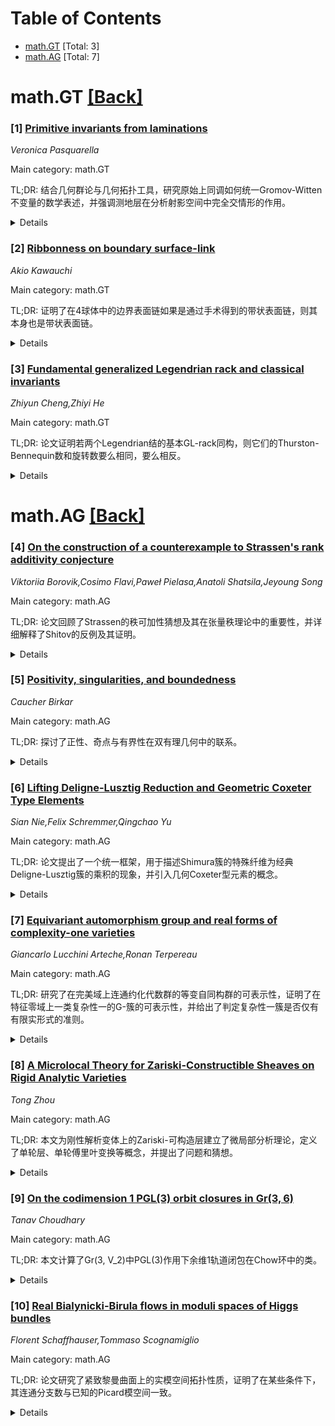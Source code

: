 <div id=toc></div>

# Table of Contents

- [math.GT](#math.GT) [Total: 3]
- [math.AG](#math.AG) [Total: 7]


<div id='math.GT'></div>

# math.GT [[Back]](#toc)

### [1] [Primitive invariants from laminations](https://arxiv.org/abs/2507.17973)
*Veronica Pasquarella*

Main category: math.GT

TL;DR: 结合几何群论与几何拓扑工具，研究原始上同调如何统一Gromov-Witten不变量的数学表述，并强调测地层在分析射影空间中完全交情形的作用。


<details>
  <summary>Details</summary>
Motivation: 探索Gromov-Witten不变量的统一数学表述，以深化对其几何与代数结构的理解。

Method: 结合几何群论与几何拓扑工具，利用原始上同调和测地层进行分析。

Result: 揭示了原始上同调在统一Gromov-Witten不变量表述中的重要性，测地层在完全交情形中起关键作用。

Conclusion: 原始上同调和测地层为Gromov-Witten不变量的研究提供了新的视角和工具。

Abstract: Combining geometric group theory techniques with geometric topology tools, we
show how primitive cohomologies provide useful insights towards unifying the
mathematical formulation of Gromov-Witten invariants. In particular, we
emphasise the role played by geodesic laminations in analysing such invariants
for the case of complete intersections in projective space.

</details>


### [2] [Ribbonness on boundary surface-link](https://arxiv.org/abs/2507.18154)
*Akio Kawauchi*

Main category: math.GT

TL;DR: 证明了在4球体中的边界表面链如果是通过手术得到的带状表面链，则其本身也是带状表面链。


<details>
  <summary>Details</summary>
Motivation: 研究带状表面链的性质及其与非带状表面链的关系，验证Cochran关于非带状球结的猜想。

Method: 通过手术操作（1-handle系统）分析边界表面链的性质。

Result: 手术操作后得到的带状表面链表明原边界表面链也是带状的；非带状表面链通过手术仍为非带状。

Conclusion: 验证了Cochran的猜想，为非带状球结的研究提供了支持。

Abstract: It is shown that a boundary surface-link in the 4-sphere is a ribbon
surface-link if the surface-knot obtained from it by surgery along a pairwise
nontrivial 1-handle system is a ribbon surface-link. As a corollary, the
surface-knot obtained from the anti-parallel surface-link of a non-ribbon
surface-knot by surgery along a nontrivial fusion 1-handle is a non-ribbon
surface-knot. This result answers Cochran's conjecture on non-ribbon
sphere-knots in the affirmative.

</details>


### [3] [Fundamental generalized Legendrian rack and classical invariants](https://arxiv.org/abs/2507.18500)
*Zhiyun Cheng,Zhiyi He*

Main category: math.GT

TL;DR: 论文证明若两个Legendrian结的基本GL-rack同构，则它们的Thurston-Bennequin数和旋转数要么相同，要么相反。


<details>
  <summary>Details</summary>
Motivation: 研究Legendrian结的拓扑不变量，通过GL-rack同构关系探索其数值特征的联系。

Method: 通过分析Legendrian结的基本GL-rack的同构性，推导其Thurston-Bennequin数和旋转数的关系。

Result: 若两个Legendrian结的GL-rack同构，则它们的Thurston-Bennequin数和旋转数要么完全相同，要么完全相反。

Conclusion: GL-rack同构为Legendrian结的数值特征提供了新的联系，扩展了拓扑不变量的研究视角。

Abstract: In this paper, we prove that if two Legendrian knots have isomorphic
fundamental GL-racks, then either they have the same Thurston-Bennequin number
and the same rotation number, or they have the opposite Thurston-Bennequin
numbers and opposite rotation numbers.

</details>


<div id='math.AG'></div>

# math.AG [[Back]](#toc)

### [4] [On the construction of a counterexample to Strassen's rank additivity conjecture](https://arxiv.org/abs/2507.17890)
*Viktoriia Borovik,Cosimo Flavi,Paweł Pielasa,Anatoli Shatsila,Jeyoung Song*

Main category: math.AG

TL;DR: 论文回顾了Strassen的秩可加性猜想及其在张量秩理论中的重要性，并详细解释了Shitov的反例及其证明。


<details>
  <summary>Details</summary>
Motivation: 研究Strassen的秩可加性猜想及其在计算复杂性中的影响，同时验证Shitov的反例。

Method: 回顾Strassen问题和Shitov的工作，重新审视其反例并提供详细解释和替代证明。

Result: Shitov的反例证明了秩可加性猜想在一般情况下不成立。

Conclusion: 秩可加性猜想在一般情况下被Shitov的反例否定，但相关工作仍对张量秩理论和计算复杂性有重要意义。

Abstract: The rank additivity conjecture, first formulated by Volker Strassen in 1973,
states that the rank of the direct sum of two independent tensors is equal to
the sum of their individual ranks. In the last decades, this conjecture has
been a central topic in tensor rank theory and its implications for
computational complexity. In 2019, Yaroslav Shitov disproved this conjecture in
its general form by showing the existence of a counter-example using a
dimension counting argument. In this paper, we provide an overview of the
Strassen problem and Shitov's work and revisit his counterexample with a
detailed explanation, offering an alternative proof.

</details>


### [5] [Positivity, singularities, and boundedness](https://arxiv.org/abs/2507.18394)
*Caucher Birkar*

Main category: math.AG

TL;DR: 探讨了正性、奇点与有界性在双有理几何中的联系。


<details>
  <summary>Details</summary>
Motivation: 研究这些概念在不同背景下的关联，以深化对双有理几何的理解。

Method: 通过分析正性、奇点与有界性的相互作用，探索其数学联系。

Result: 揭示了这些概念在双有理几何中的紧密关联。

Conclusion: 这些联系为双有理几何的研究提供了新的视角和工具。

Abstract: In this short note we will explore some recent connections between
positivity, singularities, and boundedness in various contexts focusing on
birational geometry.

</details>


### [6] [Lifting Deligne-Lusztig Reduction and Geometric Coxeter Type Elements](https://arxiv.org/abs/2507.18453)
*Sian Nie,Felix Schremmer,Qingchao Yu*

Main category: math.AG

TL;DR: 论文提出了一个统一框架，用于描述Shimura簇的特殊纤维为经典Deligne-Lusztig簇的乘积的现象，并引入几何Coxeter型元素的概念。


<details>
  <summary>Details</summary>
Motivation: 研究超越完全Hodge-Newton可分解情形的可处理案例，以扩展对Shimura簇和Rapoport-Zink空间的理解。

Method: 通过从仿射旗簇到循环群的提升，结合Deligne-Lusztig约化方法，提出了一个判别准则。

Result: 证明了仿射Deligne-Lusztig簇可以表示为经典Deligne-Lusztig簇与仿射空间及点仿射空间的乘积。

Conclusion: 几何Coxeter型元素满足主要结果的条件，并扩展了先前的研究范围。

Abstract: Cases of Shimura varieties where the special fibre of a Rapoport-Zink space
is simply the union of classical Deligne-Lusztig varieties are known as fully
Hodge-Newton decomposable ones, and have been studied with great interest in
the past. In recent times, the focus has shifted to identify tractable cases
beyond the fully Hodge-Newton decomposable ones, and several instances have
been identified where only products of classical Deligne-Lusztig varities with
simpler spaces occur.
  In our paper, we provide a uniform framework to capture these phenomena. By
studying liftings from the affine flag variety to the loop group and combining
them with the Deligne-Lusztig reduction method, our main result is a powerful
criterion to show that an affine Deligne-Lusztig variety is the product of a
classical Deligne-Lusztig variety with affine spaces and pointed affine spaces.
  We introduce the class of elements that we call having geometric Coxeter
type, strictly including previously studied notions such as positive Coxeter
type or finite Coxeter type. These elements of geometric Coxeter type satisfy
the conditions for our main result and also a condition on the Newton
stratification introduced by Mili\'cevi\'c-Viehmann.

</details>


### [7] [Equivariant automorphism group and real forms of complexity-one varieties](https://arxiv.org/abs/2507.18475)
*Giancarlo Lucchini Arteche,Ronan Terpereau*

Main category: math.AG

TL;DR: 研究了在完美域上连通约化代数群的等变自同构群的可表示性，证明了在特征零域上一类复杂性一的G-簇的可表示性，并给出了判定复杂性一簇是否仅有有限实形式的准则。


<details>
  <summary>Details</summary>
Motivation: 探索G-簇的等变自同构群的可表示性，特别是在复杂性一和几乎齐次情况下。

Method: 利用群概形的局部有限类型表示性，以及通过精确序列描述等变自同构群。

Result: 在特征零域上，复杂性一的G-簇的等变自同构群可表示；几乎齐次G-簇的等变自同构群可由线性群表示。

Conclusion: 复杂性一簇的实形式可能有限或无限，具体取决于其结构。

Abstract: Let G be a connected reductive algebraic group over a perfect field. We study
the representability of the equivariant automorphism group of G-varieties. For
a broad class of complexity-one G-varieties, we show that this group is
representable by a group scheme locally of finite type when the base field has
characteristic zero. We also establish representability, by a linear group, in
the case of almost homogeneous G-varieties of arbitrary complexity. Using an
exact sequence description of the equivariant automorphism group, we derive a
criterion to determine whether a complexity-one variety admits only finitely
many real forms. In contrast, we present a very simple example of a complexity
one surface having infinitely many pairwise non-isomorphic real forms.

</details>


### [8] [A Microlocal Theory for Zariski-Constructible Sheaves on Rigid Analytic Varieties](https://arxiv.org/abs/2507.18604)
*Tong Zhou*

Main category: math.AG

TL;DR: 本文为刚性解析变体上的Zariski-可构造层建立了微局部分析理论，定义了单轮层、单轮傅里叶变换等概念，并提出了问题和猜想。


<details>
  <summary>Details</summary>
Motivation: 为刚性解析变体上的Zariski-可构造层建立微局部分析理论，扩展Kashiwara-Schapira的理论框架。

Method: 定义并研究了单轮层、单轮傅里叶变换、特殊化、微局部化、微同态和奇异支持等概念。

Result: 提出了关于这些概念的问题和猜想，并在附录中给出了单轮层的无穷范畴特征。

Conclusion: 为刚性解析变体上的微局部分析提供了新工具和理论框架，未来可进一步验证猜想。

Abstract: We develop a microlocal theory, in the sense of Kashiwara-Schapira, for
Zariski-constructible sheaves on rigid analytic varieties. We define and study
monodromic sheaves, the monodromic Fourier transform, specialisation,
microlocalisation, micro-hom, and singular support in this context. Some
questions and conjectures are formulated in the end. The appendix contains
infinity-categorical characterisations of monodromic sheaves.

</details>


### [9] [On the codimension 1 PGL(3) orbit closures in $\text{Gr}(3,6)$](https://arxiv.org/abs/2507.18608)
*Tanav Choudhary*

Main category: math.AG

TL;DR: 本文计算了Gr(3, V_2)中PGL(3)作用下余维1轨道闭包在Chow环中的类。


<details>
  <summary>Details</summary>
Motivation: 研究PGL(3)在Gr(3, V_2)上的作用轨道及其性质，特别是余维1轨道的代数结构。

Method: 通过代数几何方法，分析PGL(3)作用的轨道结构，并计算其Chow环中的类。

Result: 确定了余维1轨道闭包在Chow环中的具体类，包括单参数族轨道和两个特殊轨道。

Conclusion: 为理解PGL(3)在Gr(3, V_2)上的作用提供了代数几何视角的补充。

Abstract: The projective linear group $\text{PGL}(3)$ naturally acts on the
Grassmannian $\text{Gr}(3, V_2)$ of $3$-dimensional subspaces of the vector
space $V_2$ of homogeneous conics in 3 variables. It was proved by Abdallah,
Emsalem and Iarrobino in 2021 that this action has a one-parameter family of
orbits along with 14 special orbits. The codimension 1 orbits of this action
consist of the entire one-parameter family of orbits, along with 2 of the 14
special orbits. In this paper, we calculate the classes of the codimension 1
orbit closures in the Chow ring of $\text{Gr}(3, V_2)$.

</details>


### [10] [Real Bialynicki-Birula flows in moduli spaces of Higgs bundles](https://arxiv.org/abs/2507.18613)
*Florent Schaffhauser,Tommaso Scognamiglio*

Main category: math.AG

TL;DR: 论文研究了紧致黎曼曲面上的实模空间拓扑性质，证明了在某些条件下，其连通分支数与已知的Picard模空间一致。


<details>
  <summary>Details</summary>
Motivation: 研究紧致黎曼曲面上半稳定Higgs丛模空间的实拓扑性质，特别是其连通分支数。

Method: 利用实和四元数Hodge丛系统，分析由反全纯对合诱导的实结构下的模空间拓扑。

Result: 当gcd(r,d)=1时，实模空间的连通分支数与实Picard模空间一致。

Conclusion: 揭示了实模空间与Picard模空间在拓扑上的深刻联系，为相关研究提供了新视角。

Abstract: Let $X$ be a compact Riemann surface $X$ of genus $\geqslant 2$ and let
$\sigma:X \to X$ be an anti-holomorphic involution. Using real and quaternionic
systems of Hodge bundles, we study the topology of the real locus $\mathbb{R}
\mathbf{M}_{\mathrm{Dol}}(r,d)$ of the moduli space of semistable Higgs bundles
of rank $r$ and degree $d$ on $X$, for the induced real structure $(E,\phi) \to
(\sigma^*(\overline{E}),\sigma^*(\overline{\phi}))$. We show in particular
that, when $\mathrm{gcd}(r,d)=1$, the number of connected components of
$\mathbb{R} \mathbf{M}_{\mathrm{Dol}}(r,d)$ coincides with that of $\mathbb{R}
\mathrm{Pic}_d(X)$, which is well-known.

</details>
